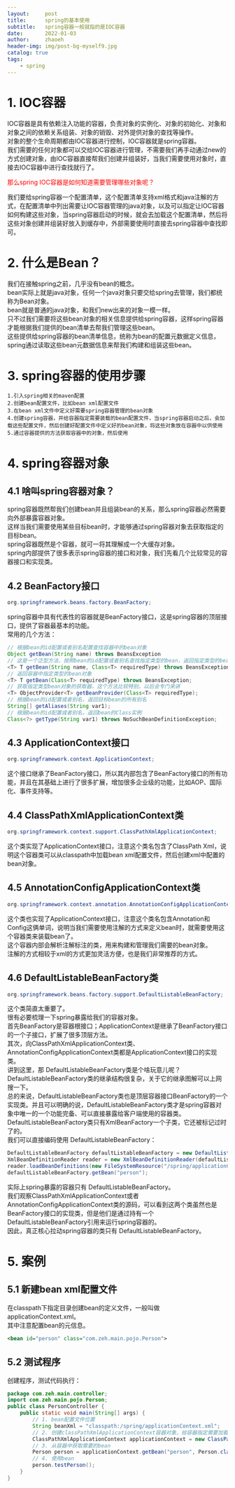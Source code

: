 ```yaml
---
layout:     post
title:      spring的基本使用
subtitle:   spring容器一般就指的是IOC容器
date:       2022-01-03
author:     zhaoeh
header-img: img/post-bg-myself9.jpg
catalog: true
tags:
    - spring
---
```


# 1. IOC容器
IOC容器是具有依赖注入功能的容器，负责对象的实例化、对象的初始化、对象和对象之间的依赖关系组装、对象的销毁、对外提供对象的查找等操作。   
对象的整个生命周期都由IOC容器进行控制，IOC容器就是spring容器。   
我们需要的任何对象都可以交给IOC容器进行管理，不需要我们再手动通过new的方式创建对象，由IOC容器直接帮我们创建并组装好，当我们需要使用对象时，直接去IOC容器中进行查找就行了。   

<font color="#FF0000">  那么spring IOC容器是如何知道需要管理哪些对象呢？  </font>   

我们要给spring容器一个配置清单，这个配置清单支持xml格式和java注解的方式，在配置清单中列出需要让IOC容器管理的java对象，以及可以指定让IOC容器如何构建这些对象，当spring容器启动的时候，就会去加载这个配置清单，然后将这些对象创建并组装好放入到缓存中，外部需要使用时直接去spring容器中查找即可。   

# 2. 什么是Bean？
我们在接触spring之前，几乎没有bean的概念。   
bean实际上就是java对象，任何一个java对象只要交给spring去管理，我们都统称为Bean对象。   
bean就是普通的java对象，和我们new出来的对象一模一样。   
只不过我们需要将这些bean对象的相关信息提供给spring容器，这样spring容器才能根据我们提供的bean清单去帮我们管理这些bean。   
这些提供给spring容器的bean清单信息，统称为bean的配置元数据定义信息，spring通过读取这些bean元数据信息来帮我们构建和组装这些bean。   

# 3. spring容器的使用步骤
```youtrack
1.引入spring相关的maven配置
2.创建bean配置文件，比如bean xml配置文件
3.在bean xml文件中定义好需要spring容器管理的bean对象
4.创建spring容器，并给容器指定需要装载的bean配置文件，当spring容器启动之后，会加载这些配置文件，然后创建好配置文件中定义好的bean对象，将这些对象放在容器中以供使用
5.通过容器提供的方法获取容器中的对象，然后使用
```

# 4. spring容器对象
## 4.1 啥叫spring容器对象？
spring容器既然帮我们创建bean并且组装bean的关系，那么spring容器必然需要向外部暴露容器对象。   
这样当我们需要使用某些目标bean时，才能够通过spring容器对象去获取指定的目标bean。   
spring容器既然是个容器，就可一将其理解成一个大缓存对象。   
spring内部提供了很多表示spring容器的接口和对象，我们先看几个比较常见的容器接口和实现类。   

## 4.2 BeanFactory接口
```java
org.springframework.beans.factory.BeanFactory;
```
spring容器中具有代表性的容器就是BeanFactory接口，这是spring容器的顶层接口，提供了容器最基本的功能。   
常用的几个方法：
```java
// 根据bean的id配置或者别名配置查找容器中的bean对象
Object getBean(String name) throws BeansException
// 这是一个泛型方法，按照bean的id配置或者别名查找指定类型的bean，返回指定类型的bean对象
<T> T getBean(String name, Class<T> requiredType) throws BeansException;
// 返回容器中指定类型的bean对象
<T> T getBean(Class<T> requiredType) throws BeansException;
// 获取指定类型bean对象的获取器，这个方法比较特别，以后会专门来讲
<T> ObjectProvider<T> getBeanProvider(Class<T> requiredType);
// 根据bean的id配置或者别名，返回目标bean的所有别名
String[] getAliases(String var1);
// 根据bean的id配置或者别名，返回bean的Class实例
Class<?> getType(String var1) throws NoSuchBeanDefinitionException;
```

## 4.3 ApplicationContext接口
```java
org.springframework.context.ApplicationContext;
```
这个接口继承了BeanFactory接口，所以其内部包含了BeanFactory接口的所有功能，并且在其基础上进行了很多扩展，增加很多企业级的功能，比如AOP、国际化、事件支持等。   

## 4.4 ClassPathXmlApplicationContext类
```java
org.springframework.context.support.ClassPathXmlApplicationContext;
```
这个类实现了ApplicationContext接口，注意这个类名包含了ClassPath Xml，说明这个容器类可以从classpath中加载bean xml配置文件，然后创建xml中配置的bean对象。   

## 4.5 AnnotationConfigApplicationContext类
```java
org.springframework.context.annotation.AnnotationConfigApplicationContext;
```
这个类也实现了ApplicationContext接口，注意这个类名包含Annotation和Config这俩单词，说明当我们需要使用注解的方式来定义bean时，就需要使用这个容器类来装载bean了。   
这个容器内部会解析注解标注的类，用来构建和管理我们需要的bean对象。   
注解的方式相较于xml的方式更加灵活方便，也是我们非常推荐的方式。   

## 4.6 DefaultListableBeanFactory类
```java
org.springframework.beans.factory.support.DefaultListableBeanFactory;
```
这个类简直太重要了。   
很有必要梳理一下spring暴露给我们的容器对象。   
首先BeanFactory是容器根接口；ApplicationContext是继承了BeanFactory接口的一个子接口，扩展了很多顶层方法。   
其次，向ClassPathXmlApplicationContext类、AnnotationConfigApplicationContext类都是ApplicationContext接口的实现类。   
讲到这里，那 DefaultListableBeanFactory类是个啥玩意儿呢？   
DefaultListableBeanFactory类的继承结构很复杂，关于它的继承图解可以上网搜一下。   
总的来说，DefaultListableBeanFactory类也是顶层容器接口BeanFactory的一个实现类。并且可以明确的说，DefaultListableBeanFactory类才是spring容器对象中唯一的一个功能完备、可以直接暴露给客户端使用的容器类。   
DefaultListableBeanFactory类只有XmlBeanFactory一个子类，它还被标记过时了的。   
我们可以直接编码使用 DefaultListableBeanFactory：   
```java
DefaultListableBeanFactory defaultListableBeanFactory = new DefaultListableBeanFactory();
XmlBeanDefinitionReader reader = new XmlBeanDefinitionReader(defaultListableBeanFactory);
reader.loadBeanDefinitions(new FileSystemResource("/spring/applicationContext.xml"));
defaultListableBeanFactory.getBean("person");
```
实际上spring暴露的容器只有 DefaultListableBeanFactory。   
我们观察ClassPathXmlApplicationContext或者AnnotationConfigApplicationContext类的源码，可以看到这两个类虽然也是BeanFactory接口的实现类，但是他们是通过持有一个DefaultListableBeanFactory引用来运行spring容器的。   
因此，真正核心拉动spring容器的类只有 DefaultListableBeanFactory。   

# 5. 案例
## 5.1 新建bean xml配置文件
在classpath下指定目录创建bean的定义文件，一般叫做applicationContext.xml。   
其中注意配置bean的元信息。   
```xml
<bean id="person" class="com.zeh.main.pojo.Person">
```
## 5.2 测试程序
创建程序，测试代码执行：   
```java
package com.zeh.main.controller;
import com.zeh.main.pojo.Person;
public class PersonController {
    public static void main(String[] args) {
        // 1. bean配置文件位置
        String beanXml = "classpath:/spring/applicationContext.xml";
        // 2. 创建classPathXmlApplicationContext容器对象，给容器指定需要加载的bean xml文件
        ClassPathXmlApplicationContext applicationContext = new ClassPathXmlApplicationContext(beanXml);
        // 3. 从容器中获取需要的bean
        Person person = applicationContext.getBean("person", Person.class);
        // 4. 使用bean
        person.testPerson();
    }
}
```
